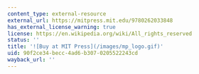 ```yaml
---
content_type: external-resource
external_url: https://mitpress.mit.edu/9780262033848
has_external_license_warning: true
license: https://en.wikipedia.org/wiki/All_rights_reserved
status: ''
title: '![Buy at MIT Press](/images/mp_logo.gif)'
uid: 90f2ce34-becc-4ad6-b307-0205522243cd
wayback_url: ''
---
```

